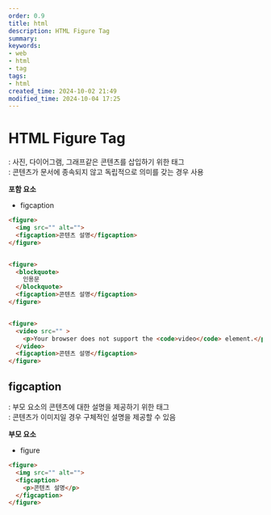 ```yaml
---
order: 0.9
title: html
description: HTML Figure Tag
summary:
keywords:
- web
- html
- tag
tags:
- html
created_time: 2024-10-02 21:49
modified_time: 2024-10-04 17:25
---
```


# HTML Figure Tag
: 사진, 다이어그램, 그래프같은 콘텐츠를 삽입하기 위한 태그  
: 콘텐츠가 문서에 종속되지 않고 독립적으로 의미를 갖는 경우 사용  

**포함 요소**   
- figcaption


```html
<figure>
  <img src="" alt="">
  <figcaption>콘텐츠 설명</figcaption>
</figure>


<figure>
  <blockquote>
    인용문
  </blockquote>
  <figcaption>콘텐츠 설명</figcaption>
</figure>


<figure>
  <video src="" >
    <p>Your browser does not support the <code>video</code> element.</p>
  </video>
  <figcaption>콘텐츠 설명</figcaption>
</figure>
```



## figcaption
: 부모 요소의 콘텐츠에 대한 설명을 제공하기 위한 태그  
: 콘텐츠가 이미지일 경우 구체적인 설명을 제공할 수 있음  

**부모 요소**
- figure


```html
<figure>
  <img src="" alt="">
  <figcaption>
    <p>콘텐츠 설명</p>
  </figcaption>
</figure>
```